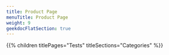 ```yaml
---
title: Product Page
menuTitle: Product Page
weight: 9 
geekdocFlatSection: true
---
```


{{% children titlePages="Tests" titleSections="Categories" %}}
